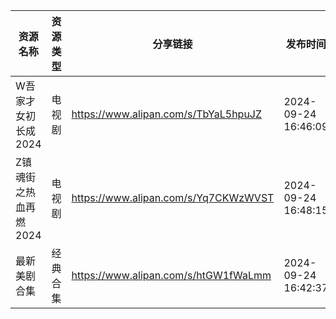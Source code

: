 | 资源名称          | 资源类型 | 分享链接                                 | 发布时间                |
| ------------- | ---- | ------------------------------------ | ------------------- |
| W吾家才女初长成2024  | 电视剧  | https://www.alipan.com/s/TbYaL5hpuJZ | 2024-09-24 16:46:09 |
| Z镇魂街之热血再燃2024 | 电视剧  | https://www.alipan.com/s/Yq7CKWzWVST | 2024-09-24 16:48:15 |
| 最新美剧合集        | 经典合集 | https://www.alipan.com/s/htGW1fWaLmm | 2024-09-24 16:42:37 |
